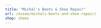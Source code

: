 ```yaml
---
title: "Michal's Boots & Shoe Repair"
url: /osseo/michals-boots-and-shoe-repair/
shop: shoes
---
```

